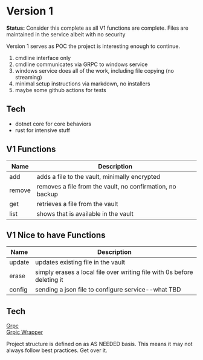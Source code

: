 # Version 1

__Status:__ Consider this complete as all V1 functions are complete.   Files are maintained in the service albeit with no security

Version 1 serves as POC the project is interesting enough to continue.

1. cmdline interface only  
2. cmdline communicates via GRPC to windows service  
3. windows service does all of the work, including file copying (no streaming)  
4. minimal setup instructions via markdown, no installers
5. maybe some github actions for tests

## Tech
* dotnet core for core behaviors  
* rust for intensive stuff  

## V1 Functions
|  Name |  Description |  
| ---- | ---- |  
| add | adds a file to the vault, minimally encrypted |  
| remove | removes a file from the vault, no confirmation, no backup |  
| get | retrieves a file from the vault |  
| list | shows that is available in the vault |  

## V1 Nice to have Functions
|  Name |  Description |  
| ---- | ---- |  
| update | updates existing file in the vault |  
| erase | simply erases a local file over writing file with 0s before deleting it |  
| config | sending a json file to configure service--what TBD |  

## Tech
[Grpc](https://learn.microsoft.com/en-us/aspnet/core/grpc/client?view=aspnetcore-8.0)  
[Grpic Wrapper](https://github.com/protobuf-net/protobuf-net.Grpc)  

Project structure is defined on as AS NEEDED basis.  This means it may not always follow best practices.  Get over it.
